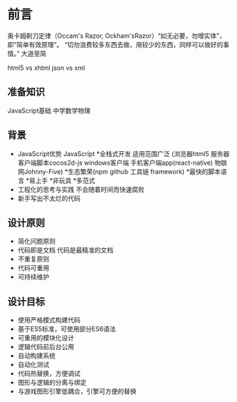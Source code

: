 # 前言

奥卡姆剃刀定律（Occam's Razor, Ockham'sRazor）“如无必要，勿增实体”，即“简单有效原理”。
“切勿浪费较多东西去做，用较少的东西，同样可以做好的事情。”
大道至简

html5 vs xhtml
json vs xml

## 准备知识
JavaScript基础
中学数学物理

## 背景
* JavaScript优势 JavaScript *全栈式开发 适用范围广泛 (浏览器html5 服务器 客户端脚本cocos2d-js windows客户端 手机客户端app(react-native) 物联网Johnny-Five) *生态繁荣(npm github 工具链 framework) *最快的脚本语言 *易上手 *非玩具 *多范式
* 工程化的思考与实践 不会随着时间而快速腐败
* 新手写出不太烂的代码

## 设计原则
* 简化问题原则
* 代码即是文档 代码是最精准的文档
* 不重复原则
* 代码可重用
* 可持续维护

## 设计目标
* 使用严格模式构建代码
* 基于ES5标准，可使用部分ES6语法
* 可重用的模块化设计
* 逻辑代码前后台公用
* 自动构建系统
* 自动化测试
* 代码热替换，方便调试
* 图形与逻辑的分离与绑定
* 与游戏图形引擎低耦合，引擎可方便的替换
